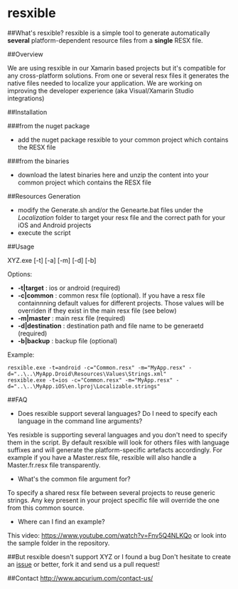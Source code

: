 # resxible

##What's resxible?
resxible is a simple tool to generate automatically **several** platform-dependent resource files from a **single** RESX file.

##Overview

We are using resxible in our Xamarin based projects but it's compatible for any cross-platform solutions. From one or several resx files it generates the native files needed to localize your application. We are working on improving the developer experience (aka Visual/Xamarin Studio integrations)

##Installation

###from the nuget package
* add the nuget package resxible to your common project which contains the RESX file

###from the binaries
* download the latest binaries here and unzip the content into your common project which contains the RESX file

##Resources Generation
* modify the Generate.sh and/or the Genearte.bat files under the *Localization* folder to target your resx file and the correct path for your iOS and Android projects
* execute the script

##Usage

XYZ.exe [-t] [-a] [-m] [-d] [-b]

Options: 

- **-t|target** : ios or android (required)
- **-c|common** : common resx file (optional). If you have a resx file containnning default values for different projects. Those values will be overriden if they exist in the main resx file (see below)
- **-m|master** : main resx file (required)
- **-d|destination** : destination path and file name to be generaetd (required)
- **-b|backup** : backup file (optional)

Example:
```Batchfile
resxible.exe -t=android -c="Common.resx" -m="MyApp.resx" -d="..\..\MyApp.Droid\Resources\Values\Strings.xml"
resxible.exe -t=ios -c="Common.resx" -m="MyApp.resx" -d="..\..\MyApp.iOS\en.lproj\Localizable.strings"
```

##FAQ

- Does resxible support several languages? Do I need to specify each language in the command line arguments?

Yes resixble is supporting several languages and you don't need to specify them in the script. By default resxible will look for others files with language suffixes and will generate the platform-specific artefacts accordingly. For example if you have a Master.resx file, resxible will also handle a Master.fr.resx file transparently.

- What's the common file argument for?

To specify a shared resx file between several projects to reuse generic strings. Any key present in your project specific file will override the one from this common source.

- Where can I find an example?

This video: https://www.youtube.com/watch?v=Fnv5Q4NLKQo or look into the sample folder in the repository.

##But resxible doesn't support XYZ or I found a bug
Don't hesitate to create an [issue](https://github.com/apcurium/amp-tool/issues) or better, fork it and send us a pull request!

##Contact
http://www.apcurium.com/contact-us/
